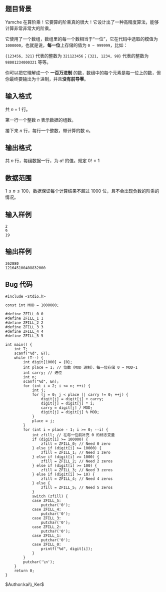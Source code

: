 ## 题目背景

Yamche 在算阶乘！它要算的阶乘真的很大！它设计出了一种高精度算法，能够计算非常非常大的阶乘。

它使用了一个数组，数组里的每一个数相当于“一位”，它在代码中选取的模值为 `1000000`，也就是说，**每一位**上存储的值为 `0 ~ 999999`，比如：

`{123456, 321}` 代表的整数为 `321123456`；`{321, 1234, 98}` 代表的整数为 `98001234000321` 等等。

你可以把它理解成一个 **一百万进制** 的数，数组中的每个元素是每一位上的数，但你最终要输出为十进制，并且**没有前导零**。


## 输入格式

共 $n + 1$ 行。

第一行一个整数 $n$ 表示数据的组数。

接下来 $n$ 行，每行一个整数，带计算的数 $a$。


## 输出格式

共 $n$ 行，每组数据一行，为 $a!$ 的值。规定 $0!=1$


## 数据范围

$1 \leqslant n \leqslant 100$，数据保证每个计算结果不超过 1000 位，且不会出现负数的阶乘的情况。

## 输入样例

    2
    9
    19


## 输出样例

    362880
    121645100408832000

## Bug 代码

    #include <stdio.h>

    const int MOD = 1000000;

    #define ZFILL_0 0
    #define ZFILL_1 1
    #define ZFILL_2 2
    #define ZFILL_3 3
    #define ZFILL_4 4
    #define ZFILL_5 5

    int main() {
        int T;
        scanf("%d", &T);
        while (T--) {
            int digit[1000] = {0};
            int place = 1; // 位数（MOD 进制），每一位存储 0 ~ MOD-1
            int carry; // 进位
            int n;
            scanf("%d", &n);
            for (int i = 2; i <= n; ++i) {
                int j;
                for (j = 0; j < place || carry != 0; ++j) {
                    digit[j] = digit[j] + carry;
                    digit[j] = digit[j] * i;
                    carry = digit[j] / MOD;
                    digit[j] = digit[j] % MOD;
                }
                place = j;
            }
            for (int i = place - 1; i >= 0; --i) {
                int zfill; // 在每一位前补充 0 的标志变量
                if (digit[i] >= 100000) {
                    zfill = ZFILL_0; // Need 0 zero
                } else if (digit[i] >= 10000) {
                    zfill = ZFILL_1; // Need 1 zero
                } else if (digit[i] >= 1000) {
                    zfill = ZFILL_2; // Need 2 zeros
                } else if (digit[i] >= 100) {
                    zfill = ZFILL_3; // Need 3 zeros
                } else if (digit[i] >= 10) {
                    zfill = ZFILL_4; // Need 4 zeros
                } else {
                    zfill = ZFILL_5; // Need 5 zeros
                }
                switch (zfill) {
                case ZFILL_5:
                    putchar('0');
                case ZFILL_4:
                    putchar('0');
                case ZFILL_3:
                    putchar('0');
                case ZFILL_2:
                    putchar('0');
                case ZFILL_1:
                    putchar('0');
                case ZFILL_0:
                    printf("%d", digit[i]);
                }
            }
            putchar('\n');
        }
        return 0;
    }

$Author:kai\\_Ker$